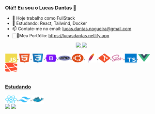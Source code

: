 ### Olá!! Eu sou o Lucas Dantas 👋

- 🔭 Hoje trabalho como FullStack
- 🌱 Estudando: React, Tailwind, Docker
- 📫 Contate-me no email: lucas.dantas.nogueira@gmail.com
- 🏻‍🚀Meu Portfólio: https://lucasdantas.netlify.app

<div align="center">
  <a href="https://github.com/lucas-dantas10">
  <img height="170em" src="https://github-readme-stats.vercel.app/api?username=lucas-dantas10&show_icons=true&theme=dark&include_all_commits=true&count_private=true"/>
  <img height="170em" src="https://github-readme-stats.vercel.app/api/top-langs/?username=lucas-dantas10&layout=compact&langs_count=7&theme=dark"/>
</div>
  <div style="display: inline_block"><br>
  <img align="center" alt="Lucas-Js" height="30" width="40" src="https://raw.githubusercontent.com/devicons/devicon/master/icons/javascript/javascript-plain.svg">
  <img align="center" alt="Lucas-HTML" height="30" width="40" src="https://raw.githubusercontent.com/devicons/devicon/master/icons/html5/html5-original.svg">
  <img align="center" alt="Lucas-CSS" height="30" width="40" src="https://raw.githubusercontent.com/devicons/devicon/master/icons/css3/css3-original.svg">
  <img align="center" alt="Lucas-bootstrap" height="30" width="40" src="https://github.com/devicons/devicon/blob/master/icons/bootstrap/bootstrap-original.svg">
  <img align="center" alt="Lucas-php" height="30" width="40" src="https://github.com/devicons/devicon/blob/master/icons/php/php-original.svg">
  <img align="center" alt="Lucas-Ubuntu" height="30" width="40" src="https://github.com/devicons/devicon/blob/master/icons/ubuntu/ubuntu-plain.svg">
  <img align="center" alt="Lucas-APACHE" height="30" width="40" src="https://github.com/devicons/devicon/blob/master/icons/apache/apache-original.svg">
  <img align="center" alt="Lucas-git" height="30" width="40" src="https://github.com/devicons/devicon/blob/master/icons/git/git-original.svg">
  <img align="center" alt="Lucas-SASS" height="30" width="40" src="https://github.com/devicons/devicon/blob/master/icons/sass/sass-original.svg">
  <img align="center" alt="Lucas-Ts" height="30" width="40" src="https://raw.githubusercontent.com/devicons/devicon/master/icons/typescript/typescript-plain.svg">
  <img align="center" alt="Lucas-VueJs" height="30" width="40" src="https://github.com/devicons/devicon/blob/master/icons/vuejs/vuejs-original.svg">
    <img align="center" alt="Lucas-Laravel" height="30" width="40" src="https://github.com/devicons/devicon/blob/master/icons/laravel/laravel-plain.svg">
</div>
<div style="display: inline_block"><br>
  <h3>Estudando</h3>
  <img align="center" alt="Lucas-React" height="30" width="40" src="https://github.com/devicons/devicon/blob/master/icons/react/react-original.svg">
  <img align="center" alt="Lucas-Tailwind" height="30" width="40" src="https://github.com/devicons/devicon/blob/master/icons/tailwindcss/tailwindcss-plain.svg">
  <img align="center" alt="Lucas-Docker" height="30" width="40" src="https://github.com/devicons/devicon/blob/master/icons/docker/docker-original.svg">
</div>
  
<div>
    <a href = "mailto:lucas.dantas.nogueira@gmail.com"><img src="https://img.shields.io/badge/-Gmail-%23333?style=for-the-badge&logo=gmail&logoColor=white" target="_blank"></a>
    <a href="https://www.linkedin.com/in/lucas-dantas-197549236/" target="_blank"><img src="https://img.shields.io/badge/-LinkedIn-%230077B5?style=for-the-badge&logo=linkedin&logoColor=white" target="_blank"></a>
  
</div>
